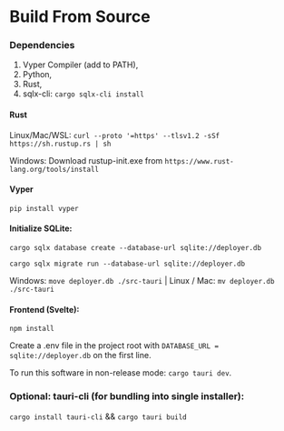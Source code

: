 # Build From Source 

### Dependencies 

1. Vyper Compiler (add to PATH),
2. Python,
3. Rust,
4. sqlx-cli: `cargo sqlx-cli install`

#### Rust 

Linux/Mac/WSL: `curl --proto '=https' --tlsv1.2 -sSf https://sh.rustup.rs | sh`

Windows: Download rustup-init.exe from `https://www.rust-lang.org/tools/install`

#### Vyper

`pip install vyper`

#### Initialize SQLite:

`cargo sqlx database create --database-url sqlite://deployer.db`

`cargo sqlx migrate run --database-url sqlite://deployer.db`

Windows: `move deployer.db ./src-tauri` | Linux / Mac: `mv deployer.db ./src-tauri`

#### Frontend (Svelte): 

`npm install`

Create a .env file in the project root with `DATABASE_URL = sqlite://deployer.db` on the first line. 

To run this software in non-release mode: `cargo tauri dev`. 

### Optional: tauri-cli (for bundling into single installer):
`cargo install tauri-cli` && `cargo tauri build`